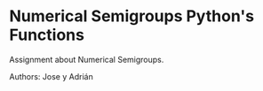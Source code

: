 # Numerical Semigroups Python's Functions
Assignment about Numerical Semigroups.

Authors: Jose y Adrián
